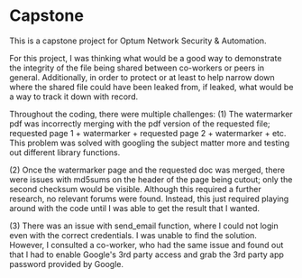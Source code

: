 # Capstone

This is a capstone project for Optum Network Security & Automation.

For this project, I was thinking what would be a good way to demonstrate the integrity of the file being
shared between co-workers or peers in general. Additionally, in order to protect or at least to help narrow
down where the shared file could have been leaked from, if leaked, what would be a way to track it down
with record. 

Throughout the coding, there were multiple challenges: 
(1) The watermarker pdf was incorrectly merging with the pdf version of the requested file; requested page 
1 + watermarker + requested page 2 + watermarker + etc.
This problem was solved with googling the subject matter more and testing out different library functions.

(2) Once the watermarker page and the requested doc was merged, there were issues with md5sums on the header
of the page being cutout; only the second checksum would be visible. Although this required a further 
research, no relevant forums were found. Instead, this just required playing around with the code until I was
able to get the result that I wanted.

(3) There was an issue with send_email function, where I could not login even with the correct credentials.
I was unable to find the solution. However, I consulted a co-worker, who had the same issue and found out
that I had to enable Google's 3rd party access and grab the 3rd party app password provided by Google.
